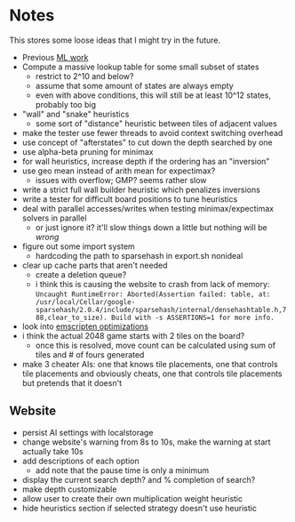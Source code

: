 # Notes

This stores some loose ideas that I might try in the future.

* Previous [ML work](https://arxiv.org/pdf/1604.05085.pdf)
* Compute a massive lookup table for some small subset of states
    * restrict to 2^10 and below?
    * assume that some amount of states are always empty
    * even with above conditions, this will still be at least 10^12 states, probably too big
* "wall" and "snake" heuristics
  * some sort of "distance" heuristic between tiles of adjacent values
* make the tester use fewer threads to avoid context switching overhead
* use concept of "afterstates" to cut down the depth searched by one
* use alpha-beta pruning for minimax
* for wall heuristics, increase depth if the ordering has an "inversion"
* use geo mean instead of arith mean for expectimax?
  * issues with overflow; GMP? seems rather slow
* write a strict full wall builder heuristic which penalizes inversions
* write a tester for difficult board positions to tune heuristics
* deal with parallel accesses/writes when testing minimax/expectimax solvers in parallel
  * or just ignore it? it'll slow things down a little but nothing will be *wrong*
* figure out some import system
  * hardcoding the path to sparsehash in export.sh nonideal
* clear up cache parts that aren't needed
  * create a deletion queue?
  * i think this is causing the website to crash from lack of memory: `Uncaught RuntimeError: Aborted(Assertion failed: table, at: /usr/local/Cellar/google-sparsehash/2.0.4/include/sparsehash/internal/densehashtable.h,788,clear_to_size). Build with -s ASSERTIONS=1 for more info.`
* look into [emscripten optimizations](https://emscripten.org/docs/optimizing/Optimizing-Code.html)
* i think the actual 2048 game starts with 2 tiles on the board?
  * once this is resolved, move count can be calculated using sum of tiles and # of fours generated
* make 3 cheater AIs: one that knows tile placements, one that controls tile placements and obviously cheats, one that controls tile placements but pretends that it doesn't              

## Website
* persist AI settings with localstorage
* change website's warning from 8s to 10s, make the warning at start actually take 10s
* add descriptions of each option
  * add note that the pause time is only a minimum
* display the current search depth? and % completion of search?
* make depth customizable
* allow user to create their own multiplication weight heuristic
* hide heuristics section if selected strategy doesn't use heuristic
